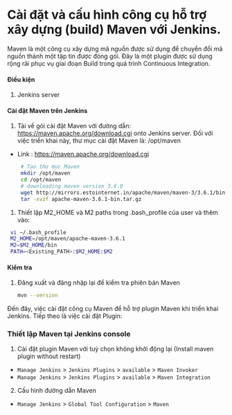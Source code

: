 #  Cài đặt và cấu hình công cụ hỗ trợ xây dựng (build) Maven với Jenkins.

Maven là một công cụ xây dựng mã nguồn được sử dụng để chuyển đổi mã nguồn thành một tập tin được đóng gói. Đây là một plugin được sử dụng rộng rãi phục vụ giai đoạn Build trong quá trình Continuous Integration. 

#### Điều kiện
1. Jenkins server

#### Cài đặt Maven trên Jenkins
1. Tải về gói cài đặt Maven với đường dẫn: https://maven.apache.org/download.cgi onto Jenkins server. Đối với việc triển khai này, thư mục cài đặt Maven là: /opt/maven
 - Link : https://maven.apache.org/download.cgi
    ```sh
     # Tạo thư mục Maven
     mkdir /opt/maven
     cd /opt/maven
     # downloading maven version 3.6.0
     wget http://mirrors.estointernet.in/apache/maven/maven-3/3.6.1/binaries/apache-maven-3.6.1-bin.tar.gz
     tar -xvzf apache-maven-3.6.1-bin.tar.gz
     ```
	
1. Thiết lập M2_HOME và M2 paths trong .bash_profile  của user và thêm vào: 
  ```sh
   vi ~/.bash_profile
   M2_HOME=/opt/maven/apache-maven-3.6.1
   M2=$M2_HOME/bin
   PATH=<Existing_PATH>:$M2_HOME:$M2
   ```
#### Kiểm tra
1. Đăng xuất và đăng nhập lại để kiểm tra phiên bản Maven
  
    ```sh
    mvn --version
    ```
Đến đây, việc cài đặt công cụ Maven để hỗ trợ plugin Maven khi triển khai Jenkins. Tiếp theo là việc cài đặt Plugin:

### Thiết lập Maven tại Jenkins console
1. Cài đặt plugin Maven với tuỳ chọn không khởi động lại (Install maven plugin without restart)  
  - `Manage Jenkins` > `Jenkins Plugins` > `available` > `Maven Invoker`
  - `Manage Jenkins` > `Jenkins Plugins` > `available` > `Maven Integration`

2. Cấu hình đường dẫn Maven
  - `Manage Jenkins` > `Global Tool Configuration` > `Maven`

